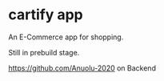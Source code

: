 # cartify app

An E-Commerce app for shopping.

Still in prebuild stage.

https://github.com/Anuolu-2020 on Backend
